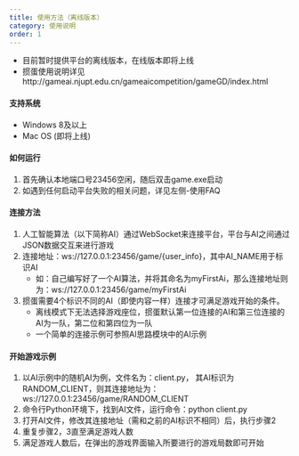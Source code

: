 ```yaml
---
title: 使用方法（离线版本）
category: 使用说明
order: 1
---
```


+ 目前暂时提供平台的离线版本，在线版本即将上线
+ 掼蛋使用说明详见http://gameai.njupt.edu.cn/gameaicompetition/gameGD/index.html


#### 支持系统

+ Windows 8及以上
+ Mac OS (即将上线)



#### 如何运行

1. 首先确认本地端口号23456空闲，随后双击game.exe启动
2. 如遇到任何启动平台失败的相关问题，详见左侧-使用FAQ



#### 连接方法

1. 人工智能算法（以下简称AI）通过WebSocket来连接平台，平台与AI之间通过JSON数据交互来进行游戏
2. 连接地址：ws://127.0.0.1:23456/game/{user\_info}，其中AI_NAME用于标识AI
   + 如：自己编写好了一个AI算法，并将其命名为myFirstAi，那么连接地址则为：ws://127.0.0.1:23456/game/myFirstAi
3. 掼蛋需要4个标识不同的AI（即使内容一样）连接才可满足游戏开始的条件。
   + 离线模式下无法选择游戏座位，掼蛋默认第一位连接的AI和第三位连接的AI为一队，第二位和第四位为一队
   + 一个简单的连接示例可参照AI思路模块中的AI示例
   
   
#### 开始游戏示例

1. 以AI示例中的随机AI为例，文件名为：client.py， 其AI标识为RANDOM_CLIENT，则其连接地址为：ws://127.0.0.1:23456/game/RANDOM_CLIENT
2. 命令行Python环境下，找到AI文件，运行命令：python client.py
3. 打开AI文件，修改其连接地址（需和之前的AI标识不相同）后，执行步骤2
4. 重复步骤2，3直至满足游戏人数
5. 满足游戏人数后，在弹出的游戏界面输入所要进行的游戏局数即可开始


